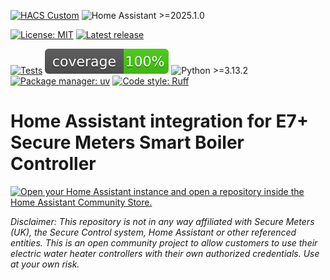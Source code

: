 [![HACS Custom](https://img.shields.io/badge/HACS-Custom-orange.svg)](https://hacs.xyz/)
![Home Assistant >=2025.1.0](https://img.shields.io/badge/Home%20Assistant-%3E%3D2025.1.0-41BDF5.svg)

[![License: MIT](https://img.shields.io/badge/License-MIT-green.svg)](LICENSE)
[![Latest release](https://img.shields.io/github/v/release/ha-securemtr/ha-securemtr)](https://github.com/ha-securemtr/ha-securemtr/releases)

[![Tests](https://github.com/ha-securemtr/ha-securemtr/actions/workflows/tests.yml/badge.svg)](https://github.com/ha-securemtr/ha-securemtr/actions/workflows/tests.yml)
![Coverage](docs/badges/coverage.svg)
![Python >=3.13.2](https://img.shields.io/badge/Python-%3E%3D3.13.2-blue.svg)
[![Package manager: uv](https://img.shields.io/badge/Package%20manager-uv-5F45BA?logo=astral&logoColor=white)](https://docs.astral.sh/uv/)
[![Code style: Ruff](https://img.shields.io/badge/Code%20style-Ruff-4B32C3.svg)](https://docs.astral.sh/ruff/)


#  Home Assistant integration for E7+ Secure Meters Smart Boiler Controller


[![Open your Home Assistant instance and open a repository inside the Home Assistant Community Store.](https://my.home-assistant.io/badges/hacs_repository.svg)](https://my.home-assistant.io/redirect/hacs_repository/?owner=ha-securemtr&repository=ha-securemtr)


*_Disclaimer: This repository is not in any way affiliated with Secure Meters (UK), the Secure Control system, Home Assistant or other referenced entities. This is an open community project to allow customers to use their electric water heater controllers with their own authorized credentials. Use at your own risk._*
